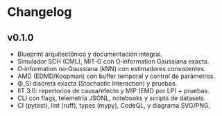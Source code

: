 # Changelog

## v0.1.0
- Blueprint arquitectónico y documentación integral.
- Simulador SCH (CML), MIT‑G con O‑information Gaussiana exacta.
- O‑information no‑Gaussiana (kNN) con estimadores consistentes.
- AMD (EDMD/Koopman) con buffer temporal y control de parámetros.
- Φ_SI discreta exacta (Stochastic Interaction) y pruebas.
- IIT 3.0: repertorios de causa/efecto y MIP (EMD por LP) + pruebas.
- CLI con flags, telemetría JSONL, notebooks y scripts de datasets.
- CI (pytest), lint (ruff), types (mypy), CodeQL, y diagrama SVG/PNG.
